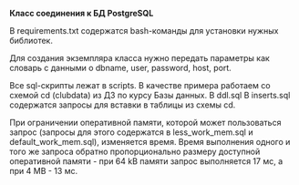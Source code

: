 **Класс соединения к БД PostgreSQL**

В requirements.txt содержатся bash-команды для установки нужных библиотек.

Для создания экземпляра класса нужно передать параметры как словарь с данными о dbname, user, password, host, port.

Все sql-скрипты лежат в scripts. В качестве примера работаем со схемой cd (clubdata) из ДЗ по курсу Базы данных. В ddl.sql В inserts.sql содержатся запросы для вставки в таблицы из схемы cd.

При ограничении оперативной памяти, которой может пользоваться запрос (запросы для этого содержатся в less_work_mem.sql и default_work_mem.sql), изменяется время. Время выполнения одного и того же запроса обратно пропорционально размеру доступной оперативной памяти - при 64 kB памяти запрос выполняется 17 мс, а при 4 MB - 13 мс. 

